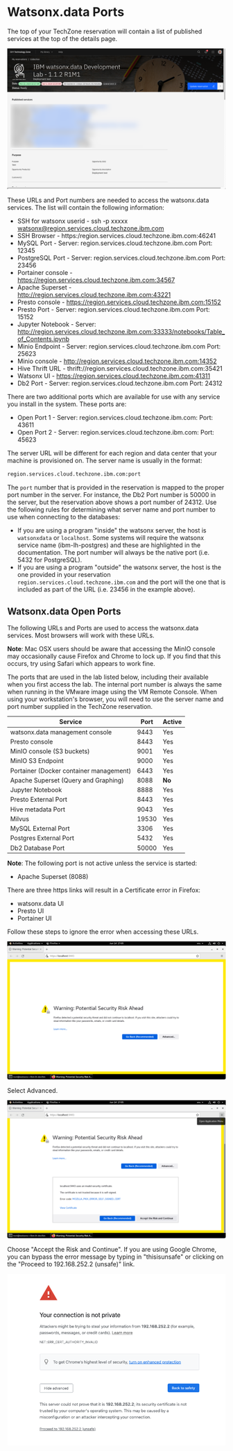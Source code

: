 # Watsonx.data Ports

The top of your TechZone reservation will contain a list of published services at the top of the details page.

![Browser](wxd-images/techzone-my-details.png)

These URLs and Port numbers are needed to access the watsonx.data services. The list will contain the following information: 

* SSH for watsonx userid - ssh -p xxxxx watsonx@region.services.cloud.techzone.ibm.com
* SSH Browser - https:/region.services.cloud.techzone.ibm.com:46241
* MySQL Port - Server: region.services.cloud.techzone.ibm.com Port: 12345
* PostgreSQL Port - Server: region.services.cloud.techzone.ibm.com Port: 23456
* Portainer console - https://region.services.cloud.techzone.ibm.com:34567
* Apache Superset - http://region.services.cloud.techzone.ibm.com:43221
* Presto console - https://region.services.cloud.techzone.ibm.com:15152
* Presto Port - Server: region.services.cloud.techzone.ibm.com Port: 15152
* Jupyter Notebook - Server: http://region.services.cloud.techzone.ibm.com:33333/notebooks/Table_of_Contents.ipynb
* Minio Endpoint - Server: region.services.cloud.techzone.ibm.com Port: 25623
* Minio console - http://region.services.cloud.techzone.ibm.com:14352
* Hive Thrift URL - thrift://region.services.cloud.techzone.ibm.com:35421
* Watsonx UI - https://region.services.cloud.techzone.ibm.com:41311
* Db2 Port - Server: region.services.cloud.techzone.ibm.com Port: 24312

There are two additional ports which are available for use with any service you install in the system. These ports are:

* Open Port 1 - Server: region.services.cloud.techzone.ibm.com: Port: 43611
* Open Port 2 - Server: region.services.cloud.techzone.ibm.com: Port: 45623

The server URL will be different for each region and data center that your machine is provisioned on. The server name is usually in the format:
```bash
region.services.cloud.techzone.ibm.com:port
```
The `port` number that is provided in the reservation is mapped to the proper port number in the server. For instance, the Db2 Port number is 50000 in the server, but the reservation above shows a port number of 24312. Use the following rules for determining what server name and port number to use when connecting to the databases:

* If you are using a program "inside" the watsonx server, the host is `watsonxdata` or `localhost`. Some systems will require the watsonx service name (ibm-lh-postgres) and these are highlighted in the documentation. The port number will always be the native port (i.e. 5432 for PostgreSQL).
* If you are using a program "outside" the watsonx server, the host is the one provided in your reservation `region.services.cloud.techzone.ibm.com` and the port will the one that is included as part of the URL (i.e. 23456 in the example above).

## Watsonx.data Open Ports

The following URLs and Ports are used to access the watsonx.data services. Most browsers will work with these URLs. 

**Note**: Mac OSX users should be aware that accessing the MinIO console may occasionally cause Firefox and Chrome to lock up. If you find that this occurs, try using Safari which appears to work fine.

The ports that are used in the lab listed below, including their available when you first access the lab. The internal port number is always the same when running in the VMware image using the VM Remote Console. When using your workstation's browser, you will need to use the server name and port number supplied in the TechZone reservation. 

|Service|Port|Active|
|-------|------|----|
| watsonx.data management console|9443|Yes
| Presto console|8443|Yes
| MinIO console (S3 buckets)|9001|Yes
| MinIO S3 Endpoint|9000|Yes
| Portainer (Docker container management)|6443|Yes
| Apache Superset (Query and Graphing)|8088|**No**
| Jupyter Notebook|8888|Yes
| Presto External Port|8443|Yes
| Hive metadata Port|9043|Yes
| Milvus| 19530 | Yes
| MySQL External Port|3306|Yes
| Postgres External Port|5432|Yes
| Db2 Database Port|50000|Yes

**Note**: The following port is not active unless the service is started:

* Apache Superset (8088)

There are three https links will result in a Certificate error in Firefox:

* watsonx.data UI
* Presto UI
* Portainer UI

Follow these steps to ignore the error when accessing these URLs.

![Browser](wxd-images/browser-warning-1.png)
 
Select Advanced.

![Browser](wxd-images/browser-warning-2.png)
 
Choose "Accept the Risk and Continue". If you are using Google Chrome, you can bypass the error message by typing in "thisisunsafe" or clicking on the "Proceed to 192.168.252.2 (unsafe)" link.

![Browser](wxd-images/chrome-browser.png)